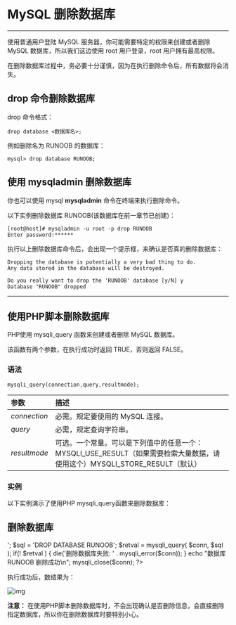 # MySQL 删除数据库

------

使用普通用户登陆 MySQL 服务器，你可能需要特定的权限来创建或者删除 MySQL 数据库，所以我们这边使用 root 用户登录，root 用户拥有最高权限。

在删除数据库过程中，务必要十分谨慎，因为在执行删除命令后，所有数据将会消失。



## drop 命令删除数据库

drop 命令格式：

```
drop database <数据库名>;
```

例如删除名为 RUNOOB 的数据库：

```
mysql> drop database RUNOOB;
```

## 使用 mysqladmin 删除数据库

你也可以使用 mysql **mysqladmin** 命令在终端来执行删除命令。

以下实例删除数据库 RUNOOB(该数据库在前一章节已创建)：



```
[root@host]# mysqladmin -u root -p drop RUNOOB
Enter password:******
```

执行以上删除数据库命令后，会出现一个提示框，来确认是否真的删除数据库：

```
Dropping the database is potentially a very bad thing to do.
Any data stored in the database will be destroyed.

Do you really want to drop the 'RUNOOB' database [y/N] y
Database "RUNOOB" dropped
```

------

## 使用PHP脚本删除数据库

PHP使用 mysqli_query 函数来创建或者删除 MySQL 数据库。

该函数有两个参数，在执行成功时返回 TRUE，否则返回 FALSE。

### 语法

```
mysqli_query(connection,query,resultmode);
```

| 参数         | 描述                                                         |
| :----------- | :----------------------------------------------------------- |
| *connection* | 必需。规定要使用的 MySQL 连接。                              |
| *query*      | 必需，规定查询字符串。                                       |
| *resultmode* | 可选。一个常量。可以是下列值中的任意一个：MYSQLI_USE_RESULT（如果需要检索大量数据，请使用这个）MYSQLI_STORE_RESULT（默认） |

### 实例

以下实例演示了使用PHP mysqli_query函数来删除数据库：

## 删除数据库

<?php $dbhost = 'localhost:3306';  // mysql服务器主机地址 $dbuser = 'root';            // mysql用户名 $dbpass = '123456';          // mysql用户名密码 $conn = mysqli_connect($dbhost, $dbuser, $dbpass); if(! $conn ) {    die('连接失败: ' . mysqli_error($conn)); } echo '连接成功<br />'; $sql = 'DROP DATABASE RUNOOB'; $retval = mysqli_query( $conn, $sql ); if(! $retval ) {    die('删除数据库失败: ' . mysqli_error($conn)); } echo "数据库 RUNOOB 删除成功\n"; mysqli_close($conn); ?>

执行成功后，数结果为：

![img](https://www.runoob.com/wp-content/uploads/2014/03/8831EF0F-E958-45BE-A39C-35AC5B14C246.jpg)

**注意：** 在使用PHP脚本删除数据库时，不会出现确认是否删除信息，会直接删除指定数据库，所以你在删除数据库时要特别小心。